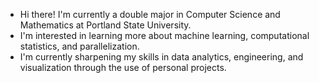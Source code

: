 - Hi there! I'm currently a double major in Computer Science and Mathematics at Portland State University.
- I'm interested in learning more about machine learning, computational statistics, and parallelization.
- I'm currently sharpening my skills in data analytics, engineering, and visualization through the use of personal projects.
